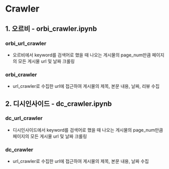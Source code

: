 # Crawler


## 1. 오르비 - orbi_crawler.ipynb

### orbi_url_crawler 
- 오르비에서 keyword를 검색어로 했을 때 나오는 게시물의 page_num만큼 페이지의 모든 게시물 url 및 날짜 크롤링

### orbi_crawler
- url_crawler로 수집한 url에 접근하여 게시물의 제목, 본문 내용, 날짜, 리뷰 수집

##
## 2. 디시인사이드 - dc_crawler.ipynb

### dc_url_crawler
- 디시인사이드에서 keyword를 검색어로 했을 때 나오는 게시물의 page_num만큼 페이지의 모든 게시물 url 및 날짜 크롤링

### dc_crawler
- url_crawler로 수집한 url에 접근하여 게시물의 제목, 본문 내용, 날짜 수집
